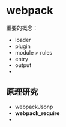 # webpack

重要的概念：

* loader
* plugin
* module > rules
* entry
* output
*


## 原理研究

* webpackJsonp
* __webpack_require__
*